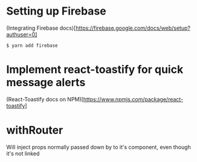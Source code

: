 # Setting up Firebase

(Integrating Firebase docs)[https://firebase.google.com/docs/web/setup?authuser=0]

```terminal
$ yarn add firebase
```

# Implement react-toastify for quick message alerts

(React-Toastify docs on NPM)[https://www.npmjs.com/package/react-toastify]

# withRouter

Will inject props normally passed down by <Route /> to it's component, even though it's not linked
